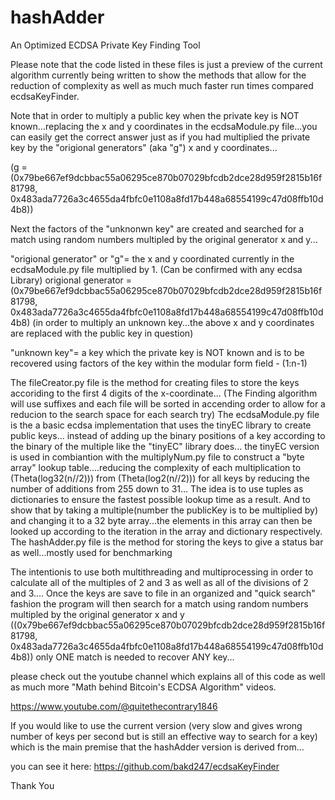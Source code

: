 # hashAdder
An Optimized ECDSA Private Key Finding Tool

Please note that the code listed in these files is just a preview of the current algorithm currently being written to show the methods that allow for the 
reduction of complexity as well as much much faster run times compared ecdsaKeyFinder.

Note that in order to multiply a public key when the private key is NOT known...replacing the x and y coordinates in the ecdsaModule.py file...you can easily get the correct answer just as if you had multiplied the private key by the "origional generators" (aka "g") x and y coordinates...

(g = (0x79be667ef9dcbbac55a06295ce870b07029bfcdb2dce28d959f2815b16f81798, 0x483ada7726a3c4655da4fbfc0e1108a8fd17b448a68554199c47d08ffb10d4b8))

Next the factors of the "unknonwn key" are created and searched for a match using random numbers multipled by the original generator x and y...

"origional generator" or "g"= the x and y coordinated currently in the ecdsaModule.py file multiplied by 1. (Can be confirmed with any ecdsa Library)
origional generator = (0x79be667ef9dcbbac55a06295ce870b07029bfcdb2dce28d959f2815b16f81798, 0x483ada7726a3c4655da4fbfc0e1108a8fd17b448a68554199c47d08ffb10d4b8)
(in order to multiply an unknown key...the above x and y coordinates are replaced with the public key in question)

"unknown key"= a key which the private key is NOT known and is to be recovered using factors of the key within the modular form field - (1:n-1)

The fileCreator.py file is the method for creating files to store the keys accoriding to the first 4 digits of the x-coordinate...
(The Finding algorithm will use suffixes and each file will be sorted in accending order to allow for a reducion to the search space for each search try)
The ecdsaModule.py file is the a basic ecdsa implementation that uses the tinyEC library to create public keys...
instead of adding up the binary positions of a key according to the binary of the multiple like the "tinyEC" library does...
the tinyEC version is used in combiantion with the multiplyNum.py file to construct a "byte array" lookup table....reducing the complexity of each multiplication to (Theta(log32(n//2))) from (Theta(log2(n//2))) for all keys by reducing the number of additions from 255 down to 31...
The idea is to use tuples as dictionaries to ensure the fastest possible lookup time as a result.
And to show that by taking a multiple(number the publicKey is to be multiplied by) and changing it to a 32 byte array...the elements in this array can then be looked up according to the iteration in the array and dictionary respectively.
The hashAdder.py file is the method for storing the keys to give a status bar as well...mostly used for benchmarking

The intentionis to use both multithreading and multiprocessing in order to calculate all of the multiples of 2 and 3 as well as all of the divisions of 2 and 3....
Once the keys are save to file in an organized and "quick search" fashion
the program will then search for a match using random numbers multipled by the original generator x and y ((0x79be667ef9dcbbac55a06295ce870b07029bfcdb2dce28d959f2815b16f81798, 0x483ada7726a3c4655da4fbfc0e1108a8fd17b448a68554199c47d08ffb10d4b8))
only ONE match is needed to recover ANY key...

please check out the youtube channel which explains all of this code as well as much more "Math behind Bitcoin's ECDSA Algorithm" videos.

https://www.youtube.com/@quitethecontrary1846

If you would like to use the current version (very slow and gives wrong number of keys per second but is still an effective way to search for a key) which is the main
premise that the hashAdder version is derived from...

you can see it here:
https://github.com/bakd247/ecdsaKeyFinder

Thank You
